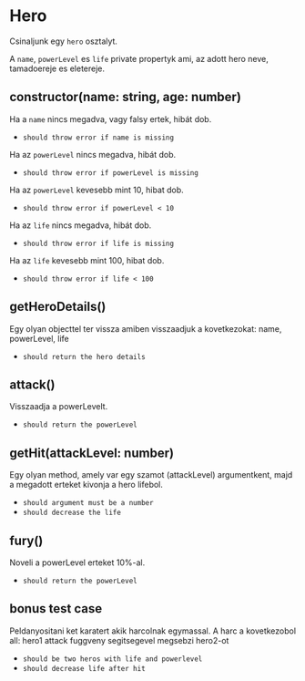 # Hero


Csinaljunk egy `hero` osztalyt.

A `name`, `powerLevel` es `life` private propertyk ami, az adott hero neve, tamadoereje es eletereje.


## constructor(name: string, age: number)

Ha a `name` nincs megadva, vagy falsy ertek, hibát dob.

- `should throw error if name is missing`

Ha az `powerLevel` nincs megadva, hibát dob.

- `should throw error if powerLevel is missing`

Ha az `powerLevel` kevesebb mint 10, hibat dob.

- `should throw error if powerLevel < 10`

Ha az `life` nincs megadva, hibát dob.

- `should throw error if life is missing`

Ha az `life` kevesebb mint 100, hibat dob.

- `should throw error if life < 100`

## getHeroDetails()

Egy olyan objecttel ter vissza amiben visszaadjuk a kovetkezokat: name, powerLevel, life

- `should return the hero details`


## attack()

Visszaadja a powerLevelt.

- `should return the powerLevel`

## getHit(attackLevel: number)

Egy olyan method, amely var egy szamot (attackLevel) argumentkent, majd a megadott erteket kivonja a hero lifebol.

- `should argument must be a number`
- `should decrease the life`

## fury()

Noveli a powerLevel erteket 10%-al.

- `should return the powerLevel`


## bonus test case

Peldanyositani ket karatert akik harcolnak egymassal.
A harc a kovetkezobol all: hero1 attack fuggveny segitsegevel megsebzi hero2-ot

- `should be two heros with life and powerlevel`
- `should decrease life after hit`